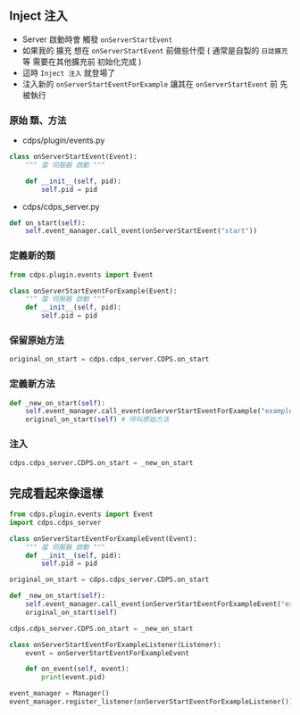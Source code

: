 ## Inject 注入
- Server 啟動時會 觸發 `onServerStartEvent`
- 如果我的 擴充 想在 `onServerStartEvent` 前做些什麼 ( 通常是自製的 `日誌擴充` 等 需要在其他擴充前 初始化完成 )
- 這時 `Inject 注入` 就登場了
- 注入新的 `onServerStartEventForExample` 讓其在 `onServerStartEvent` 前 先被執行

### 原始 類、方法
- cdps/plugin/events.py
```py
class onServerStartEvent(Event):
    """ 當 伺服器 啟動 """

    def __init__(self, pid):
        self.pid = pid
```
- cdps/cdps_server.py
```py
def on_start(self):
    self.event_manager.call_event(onServerStartEvent("start"))
```
### 定義新的類
```py
from cdps.plugin.events import Event

class onServerStartEventForExample(Event):
    """ 當 伺服器 啟動 """
    def __init__(self, pid):
        self.pid = pid
```
### 保留原始方法
```py
original_on_start = cdps.cdps_server.CDPS.on_start
```
### 定義新方法
```py
def _new_on_start(self):
    self.event_manager.call_event(onServerStartEventForExample("example")) # 多了這行
    original_on_start(self) # 呼叫原始方法
```
### 注入
```py
cdps.cdps_server.CDPS.on_start = _new_on_start
```

## 完成看起來像這樣
```py
from cdps.plugin.events import Event
import cdps.cdps_server

class onServerStartEventForExampleEvent(Event):
    """ 當 伺服器 啟動 """
    def __init__(self, pid):
        self.pid = pid

original_on_start = cdps.cdps_server.CDPS.on_start

def _new_on_start(self):
    self.event_manager.call_event(onServerStartEventForExampleEvent("example"))
    original_on_start(self)

cdps.cdps_server.CDPS.on_start = _new_on_start

class onServerStartEventForExampleListener(Listener):
    event = onServerStartEventForExampleEvent

    def on_event(self, event):
        print(event.pid)

event_manager = Manager()
event_manager.register_listener(onServerStartEventForExampleListener()) # 別忘了監聽事件
```